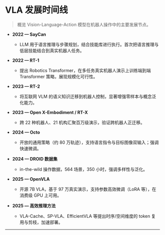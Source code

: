 # VLA 发展时间线

> 概览 Vision-Language-Action 模型在机器人操作中的主要发展节点。

- **2022 — SayCan**
  - LLM 用于语言推理与步骤规划，结合技能库进行执行。首次把语言推理与低层技能结合到真实机器人任务。  

- **2022 — RT-1**
  - 提出 Robotics Transformer，在多任务真实机器人演示上训练端到端 Transformer 策略，展现规模化可行性。  

- **2023 — RT-2**
  - 将互联网 VLM 的语义知识迁移到机器人控制，显著增强零样本与概念泛化能力。  

- **2023 — Open X-Embodiment / RT-X**
  - 跨 22 种机器人、21 机构汇聚百万级演示，验证跨机器人正迁移。  

- **2024 — Octo**
  - 开放的通用策略（约 80 万轨迹），支持语言指令与目标图像双输入；强调快速微调。  

- **2024 — DROID 数据集**
  - in-the-wild 操作数据，564 场景，350 小时，强调多样性与泛化。  

- **2025 — OpenVLA**
  - 开源 7B VLA，基于 97 万真实演示，支持参数高效微调（LoRA 等），在消费级 GPU 上可用。  

- **2025 — 高效推理方法**
  - VLA-Cache、SP-VLA、EfficientVLA 等提出时序/空间维度的 token 复用与剪枝，加速部署。  

---
